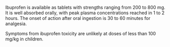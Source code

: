 Ibuprofen is available as tablets with strengths ranging from 200 to 800 mg. It is well absorbed orally, with peak plasma concentrations reached in 1 to 2 hours. The onset of action after oral ingestion is 30 to 60 minutes for analgesia.

Symptoms from ibuprofen toxicity are unlikely at doses of less than 100 mg/kg in children.